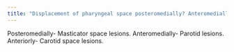 ```yaml
---
title: "Displacement of pharyngeal space posteromedially? Anteromedially? Anteriorly?"
---
```

Posteromedially- Masticator space lesions. Anteromedially- Parotid lesions. Anteriorly- Carotid space lesions.

